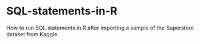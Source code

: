 # SQL-statements-in-R
How to run SQL statements in R after importing a sample of the Superstore dataset from Kaggle.
